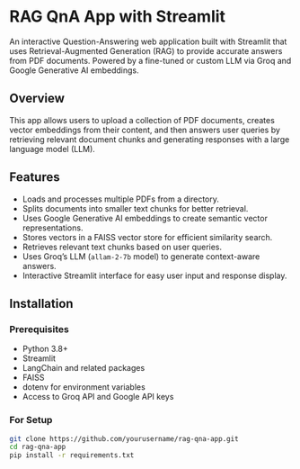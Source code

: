 # RAG QnA App with Streamlit

An interactive Question-Answering web application built with Streamlit that uses Retrieval-Augmented Generation (RAG) to provide accurate answers from PDF documents. Powered by a fine-tuned or custom LLM via Groq and Google Generative AI embeddings.

## Overview

This app allows users to upload a collection of PDF documents, creates vector embeddings from their content, and then answers user queries by retrieving relevant document chunks and generating responses with a large language model (LLM).

## Features

- Loads and processes multiple PDFs from a directory.
- Splits documents into smaller text chunks for better retrieval.
- Uses Google Generative AI embeddings to create semantic vector representations.
- Stores vectors in a FAISS vector store for efficient similarity search.
- Retrieves relevant text chunks based on user queries.
- Uses Groq’s LLM (`allam-2-7b` model) to generate context-aware answers.
- Interactive Streamlit interface for easy user input and response display.

## Installation

### Prerequisites

- Python 3.8+
- Streamlit
- LangChain and related packages
- FAISS
- dotenv for environment variables
- Access to Groq API and Google API keys

### For Setup

```bash
git clone https://github.com/yourusername/rag-qna-app.git
cd rag-qna-app
pip install -r requirements.txt

